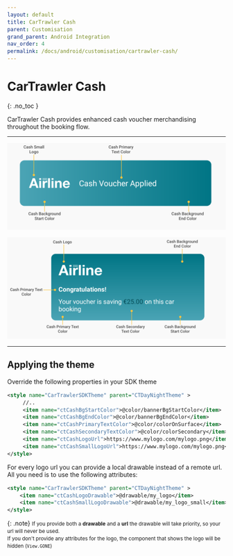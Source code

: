 ```yaml
---
layout: default
title: CarTrawler Cash
parent: Customisation
grand_parent: Android Integration
nav_order: 4
permalink: /docs/android/customisation/cartrawler-cash/
---
```


# CarTrawler Cash
{: .no_toc }

CarTrawler Cash provides enhanced cash voucher merchandising throughout the booking flow.

---

![](/uploads/cash_small_banner.svg)

![](/uploads/cash_big_banner.svg)

---

## Applying the theme

Override the following properties in your SDK theme
```xml
<style name="CarTrawlerSDKTheme" parent="CTDayNightTheme" >
     //..
     <item name="ctCashBgStartColor">@color/bannerBgStartColor</item>
     <item name="ctCashBgEndColor">@color/bannerBgEndColor</item>
     <item name="ctCashPrimaryTextColor">@color/colorOnSurface</item>
     <item name="ctCashSecondaryTextColor">@color/colorSecondary</item>
     <item name="ctCashLogoUrl">https://www.mylogo.com/mylogo.png</item>
     <item name="ctCashSmallLogoUrl">https://www.mylogo.com/mylogo.png</item>
</style>
```   

For every logo url you can provide a local drawable instead of a remote url. All you need is to
use the following attributes:

```xml
<style name="CarTrawlerSDKTheme" parent="CTDayNightTheme" >
    <item name="ctCashLogoDrawable">@drawable/my_logo</item>
    <item name="ctCashSmallLogoDrawable">@drawable/my_logo_small</item>
</style>
```


{: .note}
<small>If you provide both a <b>drawable</b> and a <b>url</b> the drawable will take priority, so your url will never be used.<br/>
If you don't provide any attributes for the logo, the component that shows the logo will be hidden (`View.GONE`)</small>